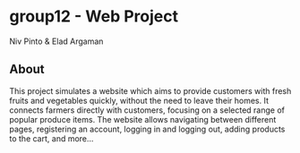# group12 - Web Project
Niv Pinto &amp; Elad Argaman

## About
This project simulates a website which aims to provide customers with fresh fruits and vegetables quickly, without the need to leave their homes.
It connects farmers directly with customers, focusing on a selected range of popular produce items.
The website allows navigating between different pages, registering an account, logging in and logging out, adding products to the cart, and more...
